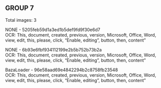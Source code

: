 ## GROUP 7
Total images: 3  

NONE - 5205feb59d1a3ed1b5def9fd9f30e6d7  
OCR: This, document, created, previous, version, Microsoft, Office, Word, view, edit, this, please, click, “Enable, editing”, button, then, content”  

NONE - 6b93e6fbf934112199e2b5b752b73b2a  
OCR: This, document, created, previous, version, Microsoft, Office, Word, view, edit, this, please, click, “Enable, editing”, button, then, content”  

BazaLoader - 96e58aad69e4842294b2c8758fb23548  
OCR: This, document, created, previous, version, Microsoft, Office, Word, view, edit, this, please, click, “Enable, editing”, button, then, content”  

